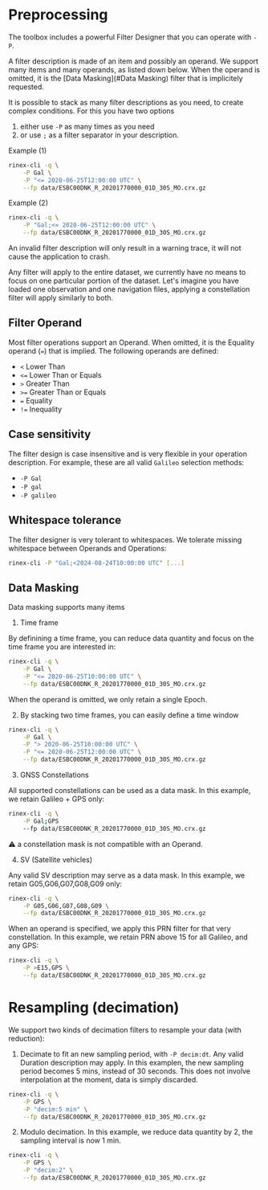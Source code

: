 Preprocessing
=============

The toolbox includes a powerful Filter Designer that you 
can operate with `-P`.

A filter description is made of an item and possibly an operand.
We support many items and many operands, as listed down below.
When the operand is omitted, it is the [Data Masking](#Data Masking) filter that is implicitely requested.

It is possible to stack as many filter descriptions as you need,
to create complex conditions. For this you have two options

1. either use `-P` as many times as you need
2. or use `;` as a filter separator in your description.

Example (1)

```bash
rinex-cli -q \
    -P Gal \
    -P "<= 2020-06-25T12:00:00 UTC" \
    --fp data/ESBC00DNK_R_20201770000_01D_30S_MO.crx.gz
```

Example (2)

```bash
rinex-cli -q \
    -P "Gal;<= 2020-06-25T12:00:00 UTC" \
    --fp data/ESBC00DNK_R_20201770000_01D_30S_MO.crx.gz
```

An invalid filter description will only result in a warning trace, it will not cause the application to crash. 

Any filter will apply to the entire dataset, we currently have no means to focus on one particular portion of the dataset. Let's imagine you have loaded one observation and one navigation files, applying a constellation filter will apply similarly to both.

## Filter Operand

Most filter operations support an Operand. When omitted, it is the Equality operand (`=`) that is implied.
The following operands are defined:

* `<` Lower Than 
* `<=` Lower Than or Equals 
* `>` Greater Than
* `>=` Greater Than or Equals
* `=` Equality
* `!=` Inequality

## Case sensitivity

The filter design is case insensitive and is very flexible in your operation description. For example,
these are all valid `Galileo` selection methods:

- `-P Gal`
- `-P gal`
- `-P galileo`

## Whitespace tolerance

The filter designer is very tolerant to whitespaces. We tolerate missing whitespace between Operands and Operations:

```bash
rinex-cli -P "Gal;<2024-08-24T10:00:00 UTC" [...]
```

## Data Masking

Data masking supports many items

1. Time frame

By definining a time frame, you can reduce data quantity and focus
on the time frame you are interested in:

```bash
rinex-cli -q \
    -P Gal \
    -P "<= 2020-06-25T10:00:00 UTC" \
    --fp data/ESBC00DNK_R_20201770000_01D_30S_MO.crx.gz
```

When the operand is omitted, we only retain a single Epoch.

2. By stacking two time frames, you can easily define a time window

```bash
rinex-cli -q \
    -P Gal \
    -P "> 2020-06-25T10:00:00 UTC" \
    -P "<= 2020-06-25T12:00:00 UTC" \
    --fp data/ESBC00DNK_R_20201770000_01D_30S_MO.crx.gz
```

3. GNSS Constellations

All supported constellations can be used as a data mask.
In this example, we retain Galileo + GPS only:

```bash
rinex-cli -q \
    -P Gal;GPS
    --fp data/ESBC00DNK_R_20201770000_01D_30S_MO.crx.gz
```

:warning: a constellation mask is not compatible with an Operand.

4. SV (Satellite vehicles)

Any valid SV description may serve as a data mask. 
In this example, we retain G05,G06,G07,G08,G09 only:

```bash
rinex-cli -q \
    -P G05,G06,G07,G08,G09 \
    --fp data/ESBC00DNK_R_20201770000_01D_30S_MO.crx.gz
```

When an operand is specified, we apply this PRN filter for that very constellation.
In this example, we retain PRN above 15 for all Galileo, and any GPS:

```bash
rinex-cli -q \
    -P >E15,GPS \
    --fp data/ESBC00DNK_R_20201770000_01D_30S_MO.crx.gz
```

# Resampling (decimation)

We support two kinds of decimation filters to resample your data (with reduction):

1. Decimate to fit an new sampling period, with `-P decim:dt`. Any valid
Duration description may apply. In this examplen, the new sampling period becomes 5 mins,
instead of 30 seconds. This does not involve interpolation at the moment, data is simply discarded. 

```bash
rinex-cli -q \
    -P GPS \
    -P "decim:5 min" \
    --fp data/ESBC00DNK_R_20201770000_01D_30S_MO.crx.gz
```


2. Modulo decimation. In this example, we reduce data quantity by 2, the sampling interval
is now 1 min.

```bash
rinex-cli -q \
    -P GPS \
    -P "decim:2" \
    --fp data/ESBC00DNK_R_20201770000_01D_30S_MO.crx.gz
```
